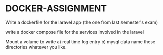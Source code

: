 # DOCKER-ASSIGNMENT
Write a dockerfile for the laravel app (the one from last semester's exam)

write a docker compose file for the services involved in the laravel

Mount a volume to write 
       a) real time log entry
       b) mysql data
       name these directories whatever you like.
